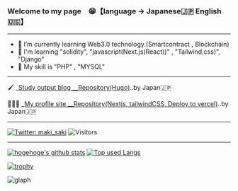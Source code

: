 ### Welcome to my page　😁【language -> Japanese🇯🇵  English🇺🇸】
***
- 🌱 I’m currently learning Web3.0 technology.(Smartcontract , Blockchain)
- 🌵 I'm learning "solidity", "javascript(Next.js(React))" , "Tailwind.css)", "Django"
- 🥦 My skill is "PHP" , "MYSQL"
***

🖌  _[Study output blog __Repository(Hugo)](https://github.com/daideguchi/tec_studies_blog)..by Japan🇯🇵

💁🏻‍♂️  _[My profile site __Repository(Nextjs, tailwindCSS, Deploy to vercel)](https://github.com/daideguchi/myProfileSite)..by Japan🇯🇵
***

[![Twitter: maki_saki](https://img.shields.io/twitter/follow/dai_fukuoka?style=social)](https://twitter.com/dai_fukuoka)
![Visitors](https://visitor-badge.glitch.me/badge?page_id=daideguchi&left_color=gray&right_color=blue)
 
***

<!-- リポジトリステータス -->
[![hogehoge's github stats](https://github-readme-stats.vercel.app/api?username=daideguchi&hide=contribs&count_private=true&show_icons=true&theme=tokyonight)](https://github.com/daideguchi/)
[![Top used Langs](https://github-readme-stats.vercel.app/api/top-langs/?username=daideguchi&layout=compact&theme=tokyonight)](https://github.com/daideguchi/)

[![trophy](https://github-profile-trophy.vercel.app/?username=daideguchi)](https://github.com/ryo-ma/github-profile-trophy)

![glaph](https://github-profile-summary-cards.vercel.app/api/cards/profile-details?username=daideguchi&theme=dracula)

